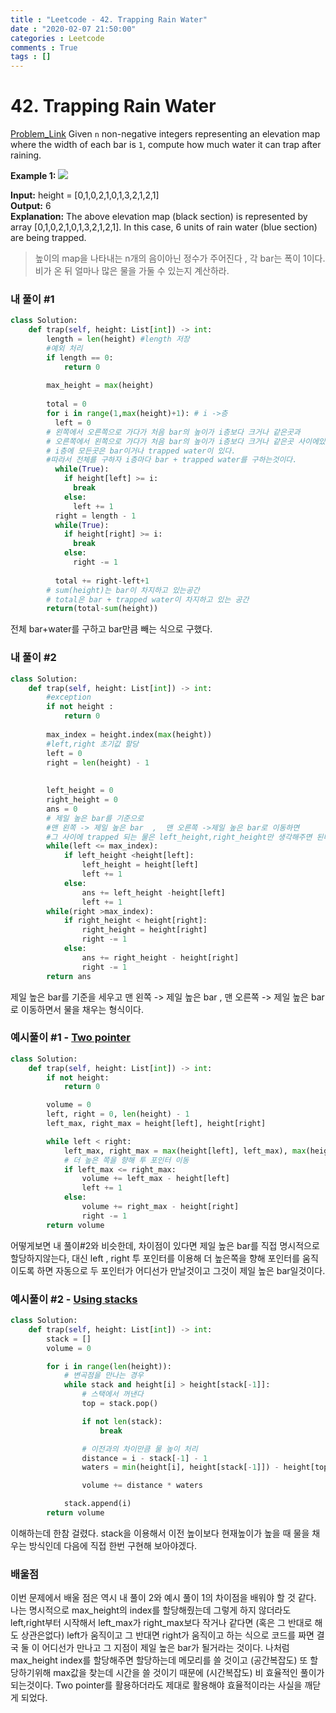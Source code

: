 ```yaml
---
title : "Leetcode - 42. Trapping Rain Water"
date : "2020-02-07 21:50:00"
categories : Leetcode
comments : True
tags : []
---
```

# 42. Trapping Rain Water
[Problem_Link](https://leetcode.com/problems/trapping-rain-water/)
Given  `n`  non-negative integers representing an elevation map where the width of each bar is  `1`, compute how much water it can trap after raining.


**Example 1:**
![](https://assets.leetcode.com/uploads/2018/10/22/rainwatertrap.png)


**Input:** height = [0,1,0,2,1,0,1,3,2,1,2,1]  
**Output:** 6  
**Explanation:** The above elevation map (black section) is represented by array [0,1,0,2,1,0,1,3,2,1,2,1]. In this case, 6 units of rain water (blue section) are being trapped.  

> 높이의 map을 나타내는 n개의 음이아닌 정수가 주어진다 , 각 bar는 폭이 1이다. 
> 비가 온 뒤 얼마나 많은 물을 가둘 수 있는지 계산하라.
### 내 풀이 #1


```python
class Solution:
    def trap(self, height: List[int]) -> int:
        length = len(height) #length 저장
        #예외 처리 
        if length == 0:
            return 0
            
        max_height = max(height)
        
        total = 0
        for i in range(1,max(height)+1): # i ->층 
          left = 0	
		# 왼쪽에서 오른쪽으로 가다가 처음 bar의 높이가 i층보다 크거나 같은곳과
		# 오른쪽에서 왼쪽으로 가다가 처음 bar의 높이가 i층보다 크거나 같은곳 사이에있는
		# i층에 모든곳은 bar이거나 trapped water이 있다.
		#따라서 전체를 구하자 i층마다 bar + trapped water를 구하는것이다. 
          while(True):
            if height[left] >= i:
              break
            else:
              left += 1
          right = length - 1
          while(True):
            if height[right] >= i:
              break
            else:
              right -= 1
        
          total += right-left+1  
        # sum(height)는 bar이 차지하고 있는공간
        # total은 bar + trapped water이 차지하고 있는 공간 
        return(total-sum(height))
```


전체 bar+water를 구하고 bar만큼 빼는 식으로 구했다.


### 내 풀이 #2
```python
class Solution:
    def trap(self, height: List[int]) -> int:
	    #exception
        if not height :
            return 0
        
        max_index = height.index(max(height))
        #left,right 초기값 할당
        left = 0
        right = len(height) - 1
        
        
        left_height = 0
        right_height = 0
        ans = 0
        # 제일 높은 bar를 기준으로 
        #맨 왼쪽 -> 제일 높은 bar  ,  맨 오른쪽 ->제일 높은 bar로 이동하면
        #그 사이에 trapped 되는 물은 left_height,right_height만 생각해주면 된다 (제일 높은 bar의 높이는  left_height, right_height 보다 항상 크거나 같기 때문
        while(left <= max_index):
            if left_height <height[left]:
                left_height = height[left]
                left += 1
            else:
                ans += left_height -height[left]
                left += 1
        while(right >max_index):
            if right_height < height[right]:
                right_height = height[right]
                right -= 1
            else:
                ans += right_height - height[right]
                right -= 1
        return ans
```
제일 높은 bar를 기준을 세우고 맨 왼쪽 -> 제일 높은 bar , 맨 오른쪽 -> 제일 높은 bar로 이동하면서 물을 채우는 형식이다. 
### 예시풀이 #1 - [Two pointer](https://github.com/onlybooks/algorithm-interview/edit/master/3-linear-data-structures/ch07/8-1.py)
```python
class Solution:
    def trap(self, height: List[int]) -> int:
        if not height:
            return 0

        volume = 0
        left, right = 0, len(height) - 1
        left_max, right_max = height[left], height[right]

        while left < right:
            left_max, right_max = max(height[left], left_max), max(height[right], right_max)
            # 더 높은 쪽을 향해 투 포인터 이동
            if left_max <= right_max:
                volume += left_max - height[left]
                left += 1
            else:
                volume += right_max - height[right]
                right -= 1
        return volume
```
어떻게보면 내 풀이#2와 비슷한데, 차이점이 있다면 제일 높은 bar를 직접 명시적으로 할당하지않는다, 대신 
left , right 투 포인터를 이용해 더 높은쪽을 향해 포인터를 움직이도록 하면 자동으로 두 포인터가 어디선가 만날것이고 그것이 제일 높은 bar일것이다.
### 예시풀이 #2 - [Using stacks](https://github.com/onlybooks/algorithm-interview/edit/master/3-linear-data-structures/ch07/8-2.py)


```python
class Solution:
    def trap(self, height: List[int]) -> int:
        stack = []
        volume = 0

        for i in range(len(height)):
            # 변곡점을 만나는 경우
            while stack and height[i] > height[stack[-1]]:
                # 스택에서 꺼낸다
                top = stack.pop()

                if not len(stack):
                    break

                # 이전과의 차이만큼 물 높이 처리
                distance = i - stack[-1] - 1
                waters = min(height[i], height[stack[-1]]) - height[top]

                volume += distance * waters

            stack.append(i)
        return volume
```
이해하는데 한참 걸렸다. stack을 이용해서 이전 높이보다 현재높이가 높을 때 물을 채우는 방식인데
다음에 직접 한번 구현해 보아야겠다.

### 배울점 
이번 문제에서 배울 점은 역시 내 풀이 2와 예시 풀이 1의 차이점을 배워야 할 것 같다.
나는 명시적으로 max_height의 index를 할당해줬는데 그렇게 하지 않더라도 
left,right부터 시작해서 left_max가 right_max보다 작거나 같다면 (혹은 그 반대로 해도 상관은없다)
left가 움직이고 그 반대면 right가 움직이고 하는 식으로 코드를 짜면 결국 둘 이 어디선가 만나고 그 지점이 제일 높은 bar가 될거라는 것이다.  나처럼 max_height index를 할당해주면 할당하는데 메모리를 쓸 것이고 (공간복잡도) 또 할당하기위해 max값을 찾는데 시간을 쓸 것이기 때문에 (시간복잡도) 비 효율적인 풀이가 되는것이다. 
Two pointer를 활용하더라도 제대로 활용해야 효율적이라는 사실을 깨닫게 되었다. 